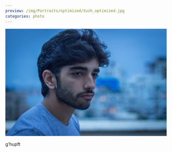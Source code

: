 ```yaml
---
preview: /img/Portraits/optimized/Sush_optimized.jpg
categories: photo
---
```


![Picture 1](/img/Portraits/Sush.jpg)

g’hupft

